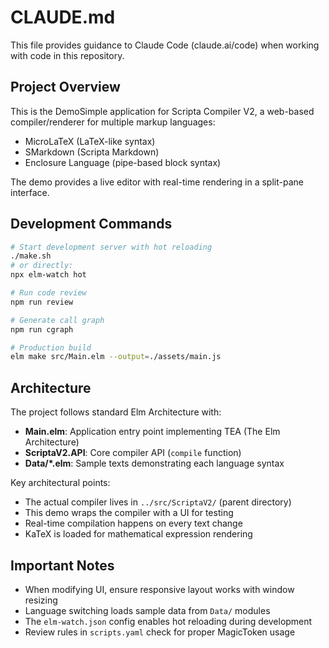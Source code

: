 # CLAUDE.md

This file provides guidance to Claude Code (claude.ai/code) when working with code in this repository.

## Project Overview

This is the DemoSimple application for Scripta Compiler V2, a web-based compiler/renderer for multiple markup languages:
- MicroLaTeX (LaTeX-like syntax)
- SMarkdown (Scripta Markdown)
- Enclosure Language (pipe-based block syntax)

The demo provides a live editor with real-time rendering in a split-pane interface.

## Development Commands

```bash
# Start development server with hot reloading
./make.sh
# or directly:
npx elm-watch hot

# Run code review
npm run review

# Generate call graph
npm run cgraph

# Production build
elm make src/Main.elm --output=./assets/main.js
```

## Architecture

The project follows standard Elm Architecture with:
- **Main.elm**: Application entry point implementing TEA (The Elm Architecture)
- **ScriptaV2.API**: Core compiler API (`compile` function)
- **Data/*.elm**: Sample texts demonstrating each language syntax

Key architectural points:
- The actual compiler lives in `../src/ScriptaV2/` (parent directory)
- This demo wraps the compiler with a UI for testing
- Real-time compilation happens on every text change
- KaTeX is loaded for mathematical expression rendering

## Important Notes

- When modifying UI, ensure responsive layout works with window resizing
- Language switching loads sample data from `Data/` modules
- The `elm-watch.json` config enables hot reloading during development
- Review rules in `scripts.yaml` check for proper MagicToken usage
